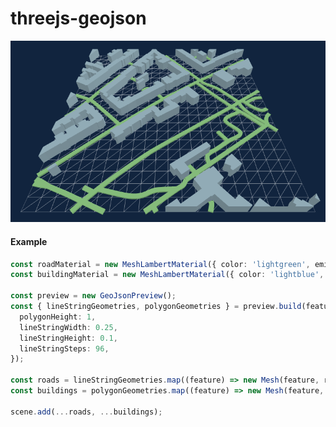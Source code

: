 # threejs-geojson

![](https://github.com/attx/threejs-geojson/blob/main/preview.png?raw=true)

#### Example
```typescript
const roadMaterial = new MeshLambertMaterial({ color: 'lightgreen', emissive: '#000' });
const buildingMaterial = new MeshLambertMaterial({ color: 'lightblue', emissive: '#000' });

const preview = new GeoJsonPreview();
const { lineStringGeometries, polygonGeometries } = preview.build(features, {
  polygonHeight: 1,
  lineStringWidth: 0.25,
  lineStringHeight: 0.1,
  lineStringSteps: 96,
});

const roads = lineStringGeometries.map((feature) => new Mesh(feature, roadMaterial));
const buildings = polygonGeometries.map((feature) => new Mesh(feature, buildingMaterial));

scene.add(...roads, ...buildings);
```
